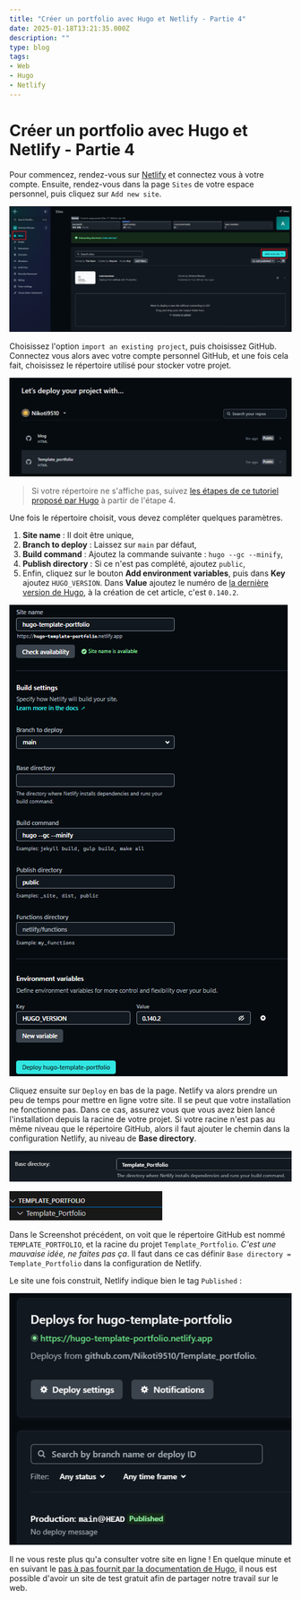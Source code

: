 ```yaml
---
title: "Créer un portfolio avec Hugo et Netlify - Partie 4"
date: 2025-01-18T13:21:35.000Z
description: ""
type: blog
tags:
- Web
- Hugo
- Netlify
---
```



# Créer un portfolio avec Hugo et Netlify - Partie 4

Pour commencez, rendez-vous sur [Netlify](https://app.netlify.com/) et connectez vous à votre compte. Ensuite, rendez-vous dans la page `Sites` de votre espace personnel, puis cliquez sur `Add new site`. 

![Ajouter un site à Netlify](ajouter-site-netlify.png "Ajouter un site à Netlify")

Choisissez l'option `import an existing project`, puis choisissez GitHub. Connectez vous alors avec votre compte personnel GitHub, et une fois cela fait, choisissez le répertoire utilisé pour stocker votre projet.

![Choix du répertoire à utiliser](choix-du-repo.png "Choix du répertoire à utiliser")

> Si votre répertoire ne s'affiche pas, suivez [les étapes de ce tutoriel proposé par Hugo](https://gohugo.io/hosting-and-deployment/hosting-on-netlify/) à partir de l'étape 4.

Une fois le répertoire choisit, vous devez compléter quelques paramètres. 

1. **Site name** : Il doit être unique,
2. **Branch to deploy** : Laissez sur `main` par défaut,
3. **Build command** : Ajoutez la commande suivante : `hugo --gc --minify`,
4. **Publish directory** : Si ce n'est pas complété, ajoutez `public`,
5. Enfin, cliquez sur le bouton **Add environment variables**, puis dans **Key** ajoutez `HUGO_VERSION`. Dans **Value** ajoutez le numéro de [la dernière version de Hugo](https://github.com/gohugoio/hugo/releases/latest), à la création de cet article, c'est `0.140.2`.

![Les paramètres dans Netlify ](parametre-netlify.png "Les paramètres dans Netlify")

Cliquez ensuite sur `Deploy` en bas de la page. Netlify va alors prendre un peu de temps pour mettre en ligne votre site. Il se peut que votre installation ne fonctionne pas. Dans ce cas, assurez vous que vous avez bien lancé l'installation depuis la racine de votre projet. Si votre racine n'est pas au même niveau que le répertoire GitHub, alors il faut ajouter le chemin dans la configuration Netlify, au niveau de **Base directory**. 

![Ajout du bon dossier comme racine](base-directory.png "Ajout du bon dossier comme racine")

![La racine du projet dans VScode](racine-vscode.png "La racine du projet dans VScode")

Dans le Screenshot précédent, on voit que le répertoire GitHub est nommé `TEMPLATE_PORTFOLIO`, et la racine du projet `Template_Portfolio`. *C'est une mauvaise idée, ne faites pas ça*. Il faut dans ce cas définir `Base directory = Template_Portfolio` dans la configuration de Netlify.

Le site une fois construit, Netlify indique bien le tag `Published` :

![Le site est bien en ligne](le-site-est-publie.png "Le site est bien en ligne")

Il ne vous reste plus qu'a consulter votre site en ligne ! En quelque minute et en suivant le [pas à pas fournit par la documentation de Hugo](https://gohugo.io/host-and-deploy/host-on-netlify/), il nous est possible d'avoir un site de test gratuit afin de partager notre travail sur le web.  